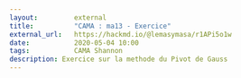 ```yaml
---
layout:         external
title:          "CAMA : ma13 - Exercice"
external_url:   https://hackmd.io/@lemasymasa/r1APi5o1w
date:           2020-05-04 10:00
tags:           CAMA Shannon
description: Exercice sur la methode du Pivot de Gauss
---
```

